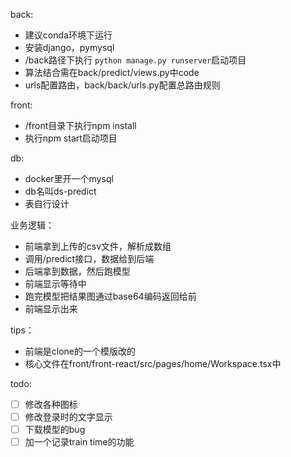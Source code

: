 back:
- 建议conda环境下运行
- 安装django，pymysql
- /back路径下执行 `python manage.py runserver`启动项目
- 算法结合需在back/predict/views.py中code
- urls配置路由，back/back/urls.py配置总路由规则

front:
- /front目录下执行npm install
- 执行npm start启动项目

db:
- docker里开一个mysql
- db名叫ds-predict
- 表自行设计

业务逻辑：
- 前端拿到上传的csv文件，解析成数组
- 调用/predict接口，数据给到后端
- 后端拿到数据，然后跑模型
- 前端显示等待中
- 跑完模型把结果图通过base64编码返回给前
- 前端显示出来

tips：
- 前端是clone的一个模版改的
- 核心文件在front/front-react/src/pages/home/Workspace.tsx中

todo:
- [ ] 修改各种图标
- [ ] 修改登录时的文字显示
- [ ] 下载模型的bug
- [ ] 加一个记录train time的功能